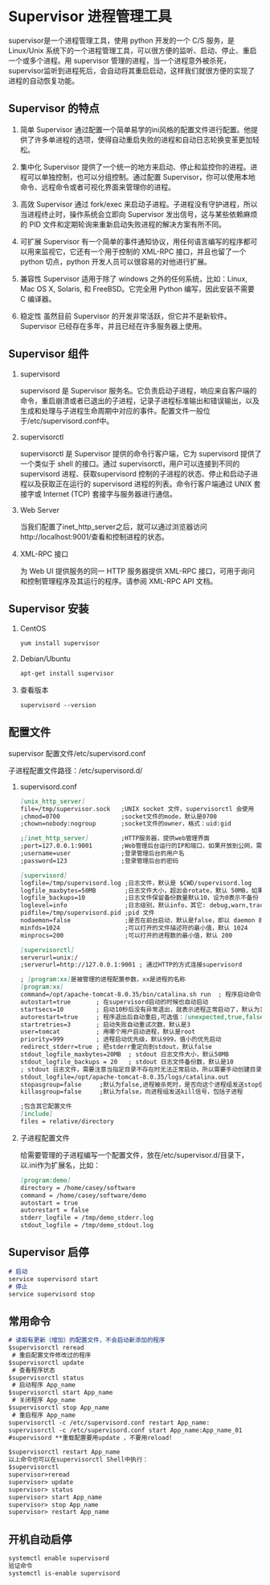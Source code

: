 # Supervisor 进程管理工具
supervisor是一个进程管理工具，使用 python 开发的一个 C/S 服务，是 Linux/Unix 系统下的一个进程管理工具，可以很方便的监听、启动、停止、重启一个或多个进程。用 supervisor 管理的进程，当一个进程意外被杀死，supervisor监听到进程死后，会自动将其重启启动，这样我们就很方便的实现了进程的自动恢复功能。

## Supervisor 的特点
1. 简单
Supervisor 通过配置一个简单易学的ini风格的配置文件进行配置。他提供了许多单进程的选项，使得自动重启失败的进程和自动日志轮换变革更加轻松。

2. 集中化
Supervisor 提供了一个统一的地方来启动、停止和监控你的进程。进程可以单独控制，也可以分组控制。通过配置 Supervisor，你可以使用本地命令、远程命令或者可视化界面来管理你的进程。

3. 高效
Supervisor 通过 fork/exec 来启动子进程。子进程没有守护进程，所以当进程终止时，操作系统会立即向 Supervisor 发出信号，这与某些依赖麻烦的 PID 文件和定期轮询来重新启动失败进程的解决方案有所不同。

4. 可扩展
Supervisor 有一个简单的事件通知协议，用任何语言编写的程序都可以用来监视它，它还有一个用于控制的 XML-RPC 接口，并且也留了一个 python 切点，python 开发人员可以很容易的对他进行扩展。

5. 兼容性
Supervisor 适用于除了 windows 之外的任何系统，比如：Linux, Mac OS X, Solaris, 和 FreeBSD。它完全用 Python 编写，因此安装不需要 C 编译器。

6. 稳定性
虽然目前 Supervisor 的开发非常活跃，但它并不是新软件。Supervisor 已经存在多年，并且已经在许多服务器上使用。

## Supervisor 组件
1. supervisord

   supervisord 是 Supervisor 服务名。它负责启动子进程，响应来自客户端的命令，重启崩溃或者已退出的子进程，记录子进程标准输出和错误输出，以及生成和处理与子进程生命周期中对应的事件。配置文件一般位于/etc/supervisord.conf中。

2. supervisorctl

   supervisorctl 是 Supervisor 提供的命令行客户端，它为 supervisord 提供了一个类似于 shell 的接口。通过 supervisorctl，用户可以连接到不同的 supervisord 进程、获取supervisord 控制的子进程的状态、停止和启动子进程以及获取正在运行的 supervisord 进程的列表。命令行客户端通过 UNIX 套接字或 Internet (TCP) 套接字与服务器进行通信。

3. Web Server

   当我们配置了inet_http_server之后，就可以通过浏览器访问http://localhost:9001/查看和控制进程的状态。

4. XML-RPC 接口

   为 Web UI 提供服务的同一 HTTP 服务器提供 XML-RPC 接口，可用于询问和控制管理程序及其运行的程序。请参阅 XML-RPC API 文档。

## Supervisor 安装
1. CentOS
   ```markdown
   yum install supervisor
   ```
2. Debian/Ubuntu
   ```markdown
   apt-get install supervisor
   ```

3. 查看版本
   ```markdown
   supervisord --version
   ```
## 配置文件
supervisor 配置文件/etc/supervisord.conf

子进程配置文件路径：/etc/supervisord.d/

1. supervisord.conf
   ```markdown
   [unix_http_server]
   file=/tmp/supervisor.sock   ;UNIX socket 文件，supervisorctl 会使用
   ;chmod=0700                 ;socket文件的mode，默认是0700
   ;chown=nobody:nogroup       ;socket文件的owner，格式：uid:gid
   
   ;[inet_http_server]         ;HTTP服务器，提供web管理界面
   ;port=127.0.0.1:9001        ;Web管理后台运行的IP和端口，如果开放到公网，需要注意安全性
   ;username=user              ;登录管理后台的用户名
   ;password=123               ;登录管理后台的密码
   
   [supervisord]
   logfile=/tmp/supervisord.log ;日志文件，默认是 $CWD/supervisord.log
   logfile_maxbytes=50MB        ;日志文件大小，超出会rotate，默认 50MB，如果设成0，表示不限制大小
   logfile_backups=10           ;日志文件保留备份数量默认10，设为0表示不备份
   loglevel=info                ;日志级别，默认info，其它: debug,warn,trace
   pidfile=/tmp/supervisord.pid ;pid 文件
   nodaemon=false               ;是否在前台启动，默认是false，即以 daemon 的方式启动
   minfds=1024                  ;可以打开的文件描述符的最小值，默认 1024
   minprocs=200                 ;可以打开的进程数的最小值，默认 200
   
   [supervisorctl]
   serverurl=unix:/
   ;serverurl=http://127.0.0.1:9001 ; 通过HTTP的方式连接supervisord
   
   ; [program:xx]是被管理的进程配置参数，xx是进程的名称
   [program:xx]
   command=/opt/apache-tomcat-8.0.35/bin/catalina.sh run  ; 程序启动命令
   autostart=true       ; 在supervisord启动的时候也自动启动
   startsecs=10         ; 启动10秒后没有异常退出，就表示进程正常启动了，默认为1秒
   autorestart=true     ; 程序退出后自动重启,可选值：[unexpected,true,false]，默认为unexpected，表示进程意外杀死后才重启
   startretries=3       ; 启动失败自动重试次数，默认是3
   user=tomcat          ; 用哪个用户启动进程，默认是root
   priority=999         ; 进程启动优先级，默认999，值小的优先启动
   redirect_stderr=true ; 把stderr重定向到stdout，默认false
   stdout_logfile_maxbytes=20MB  ; stdout 日志文件大小，默认50MB
   stdout_logfile_backups = 20   ; stdout 日志文件备份数，默认是10
   ; stdout 日志文件，需要注意当指定目录不存在时无法正常启动，所以需要手动创建目录（supervisord 会自动创建日志文件）
   stdout_logfile=/opt/apache-tomcat-8.0.35/logs/catalina.out
   stopasgroup=false     ;默认为false,进程被杀死时，是否向这个进程组发送stop信号，包括子进程
   killasgroup=false     ;默认为false，向进程组发送kill信号，包括子进程
   
   ;包含其它配置文件
   [include]
   files = relative/directory
   ```

2. 子进程配置文件

   给需要管理的子进程编写一个配置文件，放在/etc/supervisor.d/目录下，以.ini作为扩展名，比如：
   ```markdown
   [program:demo]
   directory = /home/casey/software
   command = /home/casey/software/demo
   autostart = true
   autorestart = false
   stderr_logfile = /tmp/demo_stderr.log
   stdout_logfile = /tmp/demo_stdout.log
   ```
## Supervisor 启停
   ```markdown
   # 启动
   service supervisord start
   # 停止
   service supervisord stop
   ```
## 常用命令
```markdown
# 读取有更新（增加）的配置文件，不会启动新添加的程序 
$supervisorctl reread
 # 重启配置文件修改过的程序 
$supervisorctl update
 # 查看程序状态 
$supervisorctl status
 # 启动程序 App_name 
$supervisorctl start App_name
 # 关闭程序 App_name 
$supervisorctl stop App_name
 # 重启程序 App_name 
supervisorctl -c /etc/supervisord.conf restart App_name:    
supervisorctl -c /etc/supervisord.conf start App_name:App_name_01
#supervisord **重载配置要用update ，不要用reload!

$supervisorctl restart App_name
以上命令也可以在supervisorctl Shell中执行：
$supervisorctl
supervisor>reread
supervisor> update
supervisor> status
supervisor> start App_name
supervisor> stop App_name
supervisor> restart App_name
```

## 开机自动启停
```markdown
systemctl enable supervisord
验证命令
systemctl is-enable supervisord
```

